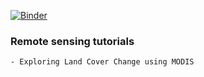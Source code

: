 [![Binder](https://mybinder.org/badge.svg)](https://mybinder.org/v2/gh/unal-geo/satelliteRS/binder/master?filepath=tresperlas.ipynb)

### Remote sensing tutorials
    - Exploring Land Cover Change using MODIS

